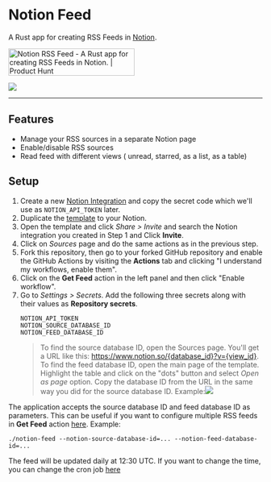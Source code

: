 # Notion Feed

A Rust app for creating RSS Feeds in [Notion](https://notion.so).

<a href="https://www.producthunt.com/posts/notion-rss-feed?utm_source=badge-featured&utm_medium=badge&utm_souce=badge-notion&#0045;rss&#0045;feed" target="_blank"><img src="https://api.producthunt.com/widgets/embed-image/v1/featured.svg?post_id=354281&theme=light" alt="Notion&#0032;RSS&#0032;Feed - A&#0032;Rust&#0032;app&#0032;for&#0032;creating&#0032;RSS&#0032;Feeds&#0032;in&#0032;Notion&#0046; | Product Hunt" style="width: 250px; height: 54px;" width="250" height="54" /></a>

![](./images/showcase.gif)

---

## Features

- Manage your RSS sources in a separate Notion page
- Enable/disable RSS sources
- Read feed with different views ( unread, starred, as a list, as a table)

## Setup

1. Create a new [Notion Integration](https://www.notion.so/my-integrations) and
   copy the secret code which we'll use as `NOTION_API_TOKEN` later.
2. Duplicate the
   [template](https://abereghici.notion.site/Notion-Feed-Template-c5eec347363e4bcb880bfbc6b9030c79)
   to your Notion.
3. Open the template and click _Share > Invite_ and search the Notion
   integration you created in Step 1 and Click **Invite**.
4. Click on _Sources_ page and do the same actions as in the previous step.
5. Fork this repository, then go to your forked GitHub repository and enable the
   GitHub Actions by visiting the **Actions** tab and clicking "I understand my
   workflows, enable them".
6. Click on the **Get Feed** action in the left panel and then click "Enable
   workflow".
7. Go to _Settings > Secrets_. Add the following three secrets along with their
   values as **Repository secrets**.
   ```
   NOTION_API_TOKEN
   NOTION_SOURCE_DATABASE_ID
   NOTION_FEED_DATABASE_ID
   ```
   > To find the source database ID, open the Sources page. You'll get a URL
   > like this: https://www.notion.so/{database_id}?v={view_id}. To find the
   > feed database ID, open the main page of the template. Highlight the table
   > and click on the "dots" button and select _Open as page_ option. Copy the
   > database ID from the URL in the same way you did for the source database
   > ID. Example:![](./images/open_as_page.png)

The application accepts the source database ID and feed database ID as
parameters. This can be useful if you want to configure multiple RSS feeds in
**Get Feed** action [here](./.github/workflows/main.yml#L21). Example:

```
./notion-feed --notion-source-database-id=... --notion-feed-database-id=...
```

The feed will be updated daily at 12:30 UTC. If you want to change the time, you
can change the cron job [here](./.github/workflows/main.yml#L5)
